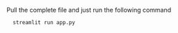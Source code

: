 Pull the complete file and just run the following command

  ```bash
    streamlit run app.py
  ```
 
 
